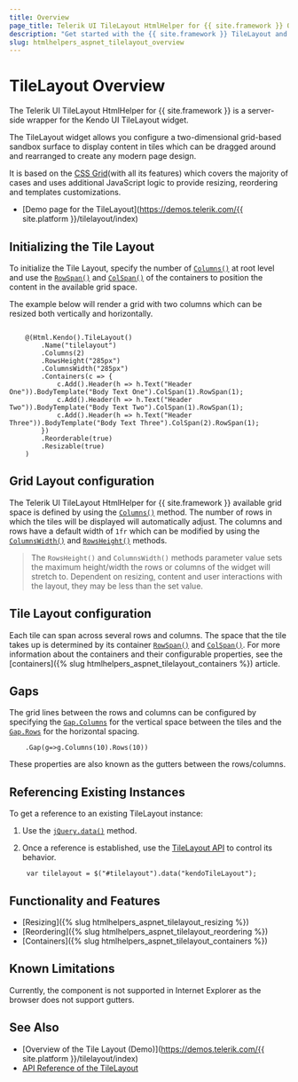 ```yaml
---
title: Overview
page_title: Telerik UI TileLayout HtmlHelper for {{ site.framework }} Overview 
description: "Get started with the {{ site.framework }} TileLayout and learn about its features and how to initialize the component."
slug: htmlhelpers_aspnet_tilelayout_overview
---
```


# TileLayout Overview

The Telerik UI TileLayout HtmlHelper for {{ site.framework }} is a server-side wrapper for the Kendo UI TileLayout widget.

The TileLayout widget allows you configure a two-dimensional grid-based sandbox surface to display content in tiles which can be dragged around and rearranged to create any modern page design.

It is based on the [CSS Grid](https://css-tricks.com/snippets/css/complete-guide-grid/)(with all its features) which covers the majority of cases and uses additional JavaScript logic to provide resizing, reordering and templates customizations.

* [Demo page for the TileLayout](https://demos.telerik.com/{{ site.platform }}/tilelayout/index) 

## Initializing the Tile Layout

To initialize the Tile Layout, specify the number of [`Columns()`](/api/Kendo.Mvc.UI.Fluent/TileLayoutBuilder#columnssystemdouble) at root level and use the [`RowSpan()`](/api/Kendo.Mvc.UI.Fluent/TileLayoutContainerBuilder#rowspansystemdouble) and [`ColSpan()`](/api/Kendo.Mvc.UI.Fluent/TileLayoutContainerBuilder#colspansystemdouble) of the containers to position the content in the available grid space.

The example below will render a grid with two columns which can be resized both vertically and horizontally.


```Razor

    @(Html.Kendo().TileLayout()
        .Name("tilelayout")
        .Columns(2)
        .RowsHeight("285px")
        .ColumnsWidth("285px")
        .Containers(c => {
            c.Add().Header(h => h.Text("Header One")).BodyTemplate("Body Text One").ColSpan(1).RowSpan(1);
            c.Add().Header(h => h.Text("Header Two")).BodyTemplate("Body Text Two").ColSpan(1).RowSpan(1);
            c.Add().Header(h => h.Text("Header Three")).BodyTemplate("Body Text Three").ColSpan(2).RowSpan(1);
        })
        .Reorderable(true)
        .Resizable(true)
    )
```

## Grid Layout configuration 

The Telerik UI TileLayout HtmlHelper for {{ site.framework }} available grid space is defined by using the [`Columns()`](/api/Kendo.Mvc.UI.Fluent/TileLayoutBuilder#columnssystemdouble) method. The number of rows in which the tiles will be displayed will automatically adjust. The columns and rows have a default width of `1fr` which can be modified by using the [`ColumnsWidth()`](/api/Kendo.Mvc.UI.Fluent/TileLayoutBuilder#columnswidthsystemstring) and [`RowsHeight()`](/api/Kendo.Mvc.UI.Fluent/TileLayoutBuilder#rowsheightsystemstring) methods.

> The `RowsHeight()` and `ColumnsWidth()` methods parameter value sets the maximum height/width the rows or columns of the widget will stretch to. Dependent on resizing, content and user interactions with the layout, they may be less than the set value.

## Tile Layout configuration

Each tile can span across several rows and columns. The space that the tile takes up is determined by its container [`RowSpan()`](/api/Kendo.Mvc.UI.Fluent/TileLayoutContainerBuilder#rowspansystemdouble) and [`ColSpan()`](/api/Kendo.Mvc.UI.Fluent/TileLayoutContainerBuilder#colspansystemdouble). For more information about the containers and their configurable properties, see the [containers]({% slug htmlhelpers_aspnet_tilelayout_containers %}) article.

## Gaps

The grid lines between the rows and columns can be configured by specifying the [`Gap.Columns`](/api/Kendo.Mvc.UI.Fluent/TileLayoutGapSettingsBuilder#columnssystemdouble) for the vertical space between the tiles and the [`Gap.Rows`](/api/Kendo.Mvc.UI.Fluent/TileLayoutGapSettingsBuilder#rowssystemdouble) for the horizontal spacing.

```Razor
    .Gap(g=>g.Columns(10).Rows(10))
```

These properties are also known as the gutters between the rows/columns.

## Referencing Existing Instances

To get a reference to an existing TileLayout instance:

1. Use the [`jQuery.data()`](https://api.jquery.com/jQuery.data/) method.
1. Once a reference is established, use the [TileLayout API](https://docs.telerik.com/kendo-ui/api/javascript/ui/tilelayout) to control its behavior.

        var tilelayout = $("#tilelayout").data("kendoTileLayout");

## Functionality and Features

* [Resizing]({% slug htmlhelpers_aspnet_tilelayout_resizing %})
* [Reordering]({% slug htmlhelpers_aspnet_tilelayout_reordering %})
* [Containers]({% slug htmlhelpers_aspnet_tilelayout_containers %})

## Known Limitations

Currently, the component is not supported in Internet Explorer as the browser does not support gutters.

## See Also

* [Overview of the Tile Layout (Demo)](https://demos.telerik.com/{{ site.platform }}/tilelayout/index)
* [API Reference of the TileLayout](/api/tilelayout)
